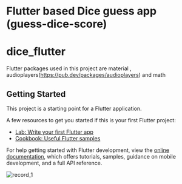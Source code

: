 Flutter based Dice guess app
(guess-dice-score)
=======
# dice_flutter

Flutter packages used in this project are material , audioplayers(https://pub.dev/packages/audioplayers) and math

## Getting Started

This project is a starting point for a Flutter application.

A few resources to get you started if this is your first Flutter project:

- [Lab: Write your first Flutter app](https://docs.flutter.dev/get-started/codelab)
- [Cookbook: Useful Flutter samples](https://docs.flutter.dev/cookbook)

For help getting started with Flutter development, view the
[online documentation](https://docs.flutter.dev/), which offers tutorials,
samples, guidance on mobile development, and a full API reference.

 ![record_1](https://github.com/Balaji-spyder/guess-dice-score/assets/115569923/55117bb4-4d3d-4c8c-9ebe-1f03379cc908)
